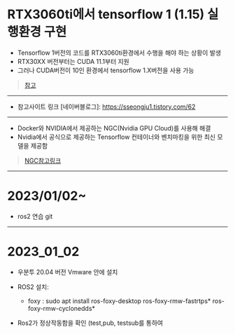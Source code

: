 # RTX3060ti에서 tensorflow 1 (1.15) 실행환경 구현
* Tensorflow 1버전의 코드를 RTX3060ti환경에서 수행을 해야 하는 상황이 발생
* RTX30XX 버전부터는 CUDA 11.1부터 지원
* 그러나 CUDA버전이 10인 환경에서 tensorflow 1.X버전을 사용 가능
>[참고](https://forums.developer.nvidia.com/t/cuda-10-1-on-rtx-3090/185255)
---
* 참고사이트 링크
[네이버블로그]: https://sseongju1.tistory.com/62
---
* Docker와 NVIDIA에서 제공하는 NGC(Nvidia GPU Cloud)를 사용해 해결
* Nvidia에서 공식으로 제공하는 Tensorflow 컨테이너와 벤치마킹을 위한 최신 모델을 제공함
>[NGC참고링크](https://catalog.ngc.nvidia.com/)
---
# 2023/01/02~
* ros2 연습 git
- - -
# 2023_01_02
* 우분투 20.04 버전 Vmware 안에 설치

* ROS2 설치:
	* foxy : sudo apt install ros-foxy-desktop ros-foxy-rmw-fastrtps* ros-foxy-rmw-cyclonedds*

* Ros2가 정상작동함을 확인 (test,pub, testsub를 통하여